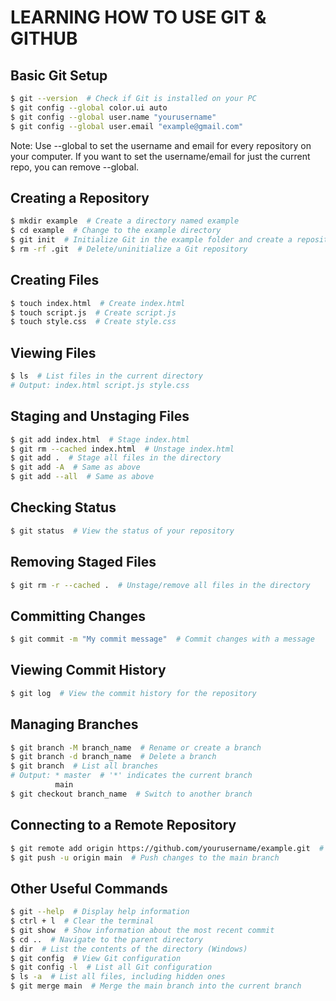 # LEARNING HOW TO USE GIT & GITHUB

## Basic Git Setup
```bash
$ git --version  # Check if Git is installed on your PC
$ git config --global color.ui auto
$ git config --global user.name "yourusername"
$ git config --global user.email "example@gmail.com"
```
Note:
Use --global to set the username and email for every repository on your computer.
If you want to set the username/email for just the current repo, you can remove --global.

## Creating a Repository
```bash
$ mkdir example  # Create a directory named example
$ cd example  # Change to the example directory
$ git init  # Initialize Git in the example folder and create a repository
$ rm -rf .git  # Delete/uninitialize a Git repository
```

## Creating Files

```bash
$ touch index.html  # Create index.html
$ touch script.js  # Create script.js
$ touch style.css  # Create style.css
```

## Viewing Files
```bash
$ ls  # List files in the current directory
# Output: index.html script.js style.css
```

## Staging and Unstaging Files
```bash
$ git add index.html  # Stage index.html
$ git rm --cached index.html  # Unstage index.html
$ git add .  # Stage all files in the directory
$ git add -A  # Same as above
$ git add --all  # Same as above
```

## Checking Status
```bash
$ git status  # View the status of your repository
```

## Removing Staged Files
```bash
$ git rm -r --cached .  # Unstage/remove all files in the directory
```

## Committing Changes
```bash
$ git commit -m "My commit message"  # Commit changes with a message
```

## Viewing Commit History
```bash
$ git log  # View the commit history for the repository
```

## Managing Branches
```bash
$ git branch -M branch_name  # Rename or create a branch
$ git branch -d branch_name  # Delete a branch
$ git branch  # List all branches
# Output: * master  # '*' indicates the current branch
          main
$ git checkout branch_name  # Switch to another branch
```

## Connecting to a Remote Repository
```bash
$ git remote add origin https://github.com/yourusername/example.git  # Add a remote repository
$ git push -u origin main  # Push changes to the main branch
```

## Other Useful Commands
```bash
$ git --help  # Display help information
$ ctrl + l  # Clear the terminal
$ git show  # Show information about the most recent commit
$ cd ..  # Navigate to the parent directory
$ dir  # List the contents of the directory (Windows)
$ git config  # View Git configuration
$ git config -l  # List all Git configuration
$ ls -a  # List all files, including hidden ones
$ git merge main  # Merge the main branch into the current branch
```
